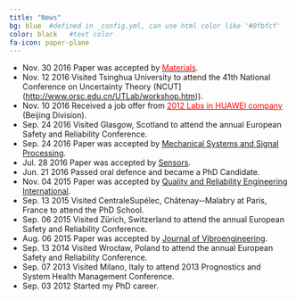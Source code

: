 ```yaml
---
title: "News"
bg: blue  #defined in _config.yml, can use html color like '#0fbfcf'
color: black   #text color
fa-icon: paper-plane
---
```


* Nov. 30 2016 Paper was accepted by [<font color="#FF0000">Materials</font>](http://www.mdpi.com/journal/materials).
* Nov. 12 2016 Visited Tsinghua University to attend the 41th National Conference on Uncertainty Theory (NCUT](http://www.orsc.edu.cn/UTLab/workshop.htm)).
* Nov. 10 2016 Received a job offer from [<font color="#FF0000">2012 Labs in HUAWEI company</font>](http://www.huawei.com/cn/) (Beijing Division).
* Sep. 24 2016 Visited Glasgow, Scotland to attend the annual European Safety and Reliability Conference.
* Sep. 24 2016 Paper was accepted by [Mechanical Systems and Signal Processing](https://authors.elsevier.com/TrackPaper.html?trk_article=YMSSP4548&trk_surname=Liu).
* Jul. 28 2016 Paper was accepted by [Sensors](http://www.mdpi.com/journal/sensors/special_issues/theory_and_applications).
* Jun. 21 2016 Passed oral defence and became a PhD Candidate.
* Nov. 04 2015 Paper was accepted by [Quality and Reliability Engineering International](http://onlinelibrary.wiley.com/journal/10.1002/(ISSN)1099-1638).
* Sep. 13 2015 Visited CentraleSupélec, Châtenay-­‐Malabry at Paris, France to attend the PhD School.
* Sep. 06 2015 Visited Zürich, Switzerland to attend the annual European Safety and Reliability Conference.
* Aug. 06 2015 Paper was accepted by [Journal of Vibroengineering](http://jvejournals.com/journal-vibroengineering).
* Sep. 13 2014 Visited Wrocław, Poland to attend the annual European Safety and Reliability Conference.
* Sep. 07 2013 Visited Milano, Italy to attend 2013 Prognostics and System Health Management Conference.
* Sep. 03 2012 Started my PhD career.
